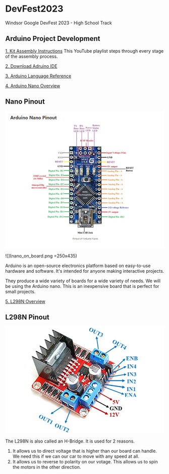 # DevFest2023
Windsor Google DevFest 2023 - High School Track
## Arduino Project Development

[1. Kit Assembly Instructions](https://youtube.com/playlist?list=PLiBItcliDLPd2GlCq3_gPH4e9Ii3d9XaE&si=MxE0Q9ForVchJnUR)
This YouTube playlist steps through every stage of the assembly process.

[2. Download Adruino IDE](https://www.arduino.cc/en/software)

[3. Arduino Language Reference](https://www.arduino.cc/reference/en/)

[4. Arduino Nano Overview](https://docs.arduino.cc/hardware/nano)
## Nano Pinout
![4. Nano Pinout](nano_pinout.png)

![](nano_on_board.png =250x435)

Arduino is an open-source electronics platform based on easy-to-use hardware and software. It's intended for anyone making interactive projects.

They produce a wide variety of boards for a wide variety of needs. We will be using the Arduino nano. This is an inexpensive board that is perfect for small projects.

[5. L298N Overview](https://components101.com/modules/l293n-motor-driver-module)
## L298N Pinout
![5. L298N Pinout](L298N-Module-Pinout.jpg)

The L298N is also called an H-Bridge. It is used for 2 reasons.
1. It allows us to direct voltage that is higher than our board can handle. We need this if we can our car to move with any speed at all.
2. It allows us to reverse to polarity on our votage. This allows us to spin the motors in the other direction.

